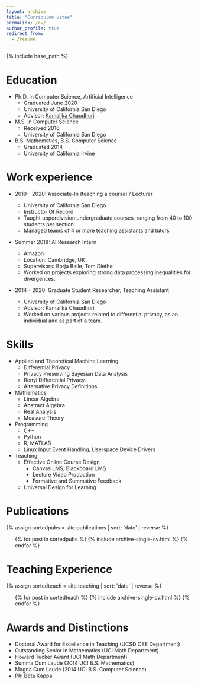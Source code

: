 ```yaml
---
layout: archive
title: "Curriculum vitae"
permalink: /cv/
author_profile: true
redirect_from:
  - /resume
---
```


{% include base_path %}

Education
======
- Ph.D. in Computer Science, Artificial Intelligence
    - Graduated June 2020
    - University of California San Diego
    - Advisor: [Kamalika Chaudhuri](http://cseweb.ucsd.edu/~kamalika/)
- M.S. in Computer Science
    - Received 2016
    - University of California San Diego
- B.S. Mathematics, B.S. Computer Science
    - Graduated 2014
    - University of California Irvine

Work experience
======

* 2019 - 2020: Associate-In (teaching a course) / Lecturer
  * University of California San Diego
  * Instructor Of Record
  * Taught upperdivision undergraduate courses, ranging from 40 to 100 students per section
  * Managed teams of 4 or more teaching assistants and tutors

* Summer 2018: AI Research Intern
  * Amazon
  * Location: Cambridge, UK
  * Supervisors: Borja Balle, Tom Diethe
  * Worked on projects exploring strong data processing inequalities for divergences.

* 2014 - 2020: Graduate Student Researcher, Teaching Assistant
  * University of California San Diego
  * Advisor: Kamalika Chaudhuri
  * Worked on various projects related to differential privacy, as an individual and as part of a team.
  
Skills
======
* Applied and Theoretical Machine Learning
  * Differential Privacy
  * Privacy Preserving Bayesian Data Analysis
  * Renyi Differential Privacy
  * Alternative Privacy Definitions
* Mathematics
  * Linear Algebra
  * Abstract Algebra
  * Real Analysis
  * Measure Theory
* Programming
  * C++
  * Python
  * R, MATLAB
  * Linux Input Event Handling, Userspace Device Drivers
* Teaching
  * Effective Online Course Design
    * Canvas LMS, Blackboard LMS
    * Lecture Video Production
    * Formative and Summative Feedback
  * Universal Design for Learning

Publications
======
{% assign sortedpubs = site.publications | sort: 'date' | reverse %} 
  <ul>{% for post in sortedpubs %}
    {% include archive-single-cv.html %}
  {% endfor %}</ul>
  
Teaching Experience
======
{% assign sortedteach = site.teaching | sort: 'date' | reverse %} 
  <ul>{% for post in sortedteach %}
    {% include archive-single-cv.html %}
  {% endfor %}</ul>
  
Awards and Distinctions
======

* Doctoral Award for Excellence in Teaching (UCSD CSE Department)
* Outstanding Senior in Mathematics (UCI Math Department)
* Howard Tucker Award (UCI Math Department)
* Summa Cum Laude (2014 UCI B.S. Mathematics)
* Magna Cum Laude (2014 UCI B.S. Computer Science)
* Phi Beta Kappa
  
